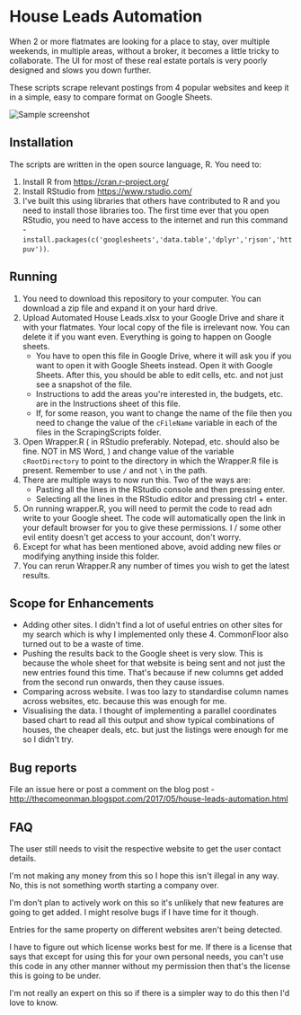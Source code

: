 # House Leads Automation

When 2 or more flatmates are looking for a place to stay, over multiple weekends, in multiple areas, without a broker, it becomes a little tricky to collaborate. The UI for most of these real estate portals is very poorly designed and slows you down further.

These scripts scrape relevant postings from 4 popular websites and keep it in a simple, easy to compare format on Google Sheets.

![Sample screenshot](/Screenshots/SheetExample.png?raw=true)

## Installation
The scripts are written in the open source language, R. You need to:
1. Install R from https://cran.r-project.org/
2. Install RStudio from https://www.rstudio.com/
3. I've built this using libraries that others have contributed to R and you need to install those libraries too. The first time ever that you open RStudio, you need to have access to the internet and run this command - `install.packages(c('googlesheets','data.table','dplyr','rjson','httpuv'))`. 

## Running
1. You need to download this repository to your computer. You can download a zip file and expand it on your hard drive.
2. Upload Automated House Leads.xlsx to your Google Drive and share it with your flatmates. Your local copy of the file is irrelevant now. You can delete it if you want even. Everything is going to happen on Google sheets.
    - You have to open this file in Google Drive, where it will ask you if you want to open it with Google Sheets instead. Open it with Google Sheets.        After this, you should be able to edit cells, etc. and not just see a snapshot of the file.
    - Instructions to add the areas you're interested in, the budgets, etc. are in the Instructions sheet of this file.
    - If, for some reason, you want to change the name of the file then you need to change the value of the `cFileName` variable in each of the files in the ScrapingScripts folder.
3. Open Wrapper.R ( in RStudio preferably. Notepad, etc. should also be fine. NOT in MS Word, ) and change value of the variable `cRootDirectory` to point to the directory in which the Wrapper.R file is present. Remember to use `/` and not `\` in the path.
4. There are multiple ways to now run this. Two of the ways are:
    - Pasting all the lines in the RStudio console and then pressing enter.
    - Selecting all the lines in the RStudio editor and pressing ctrl + enter.
5. On running wrapper.R, you will need to permit the code to read adn write to your Google sheet. The code will automatically open the link in your default browser for you to give these permissions. I / some other evil entity doesn't get access to your account, don't worry.
5. Except for what has been mentioned above, avoid adding new files or modifying anything inside this folder.
6. You can rerun Wrapper.R any number of times you wish to get the latest results.

## Scope for Enhancements
- Adding other sites. I didn't find a lot of useful entries on other sites for my search which is why I implemented only these 4. CommonFloor also turned out to be a waste of time.
- Pushing the results back to the Google sheet is very slow. This is because the whole sheet for that website is being sent and not just the new entries found this time. That's because if new columns get added from the second run onwards, then they cause issues.
- Comparing across website. I was too lazy to standardise column names across websites, etc. because this was enough for me.
- Visualising the data. I thought of implementing a parallel coordinates based chart to read all this output and show typical combinations of houses, the cheaper deals, etc. but just the listings were enough for me so I didn't try.

## Bug reports
File an issue here or post a comment on the blog post - http://thecomeonman.blogspot.com/2017/05/house-leads-automation.html

## FAQ

The user still needs to visit the respective website to get the user contact details.

I'm not making any money from this so I hope this isn't illegal in any way. No, this is not something worth starting a company over.

I'm don't plan to actively work on this so it's unlikely that new features are going to get added. I might resolve bugs if I have time for it though.

Entries for the same property on different websites aren't being detected.

I have to figure out which license works best for me. If there is a license that says that except for using this for your own personal needs, you can't use this code in any other manner without my permission then that's the license this is going to be under.

I'm not really an expert on this so if there is a simpler way to do this then I'd love to know.
